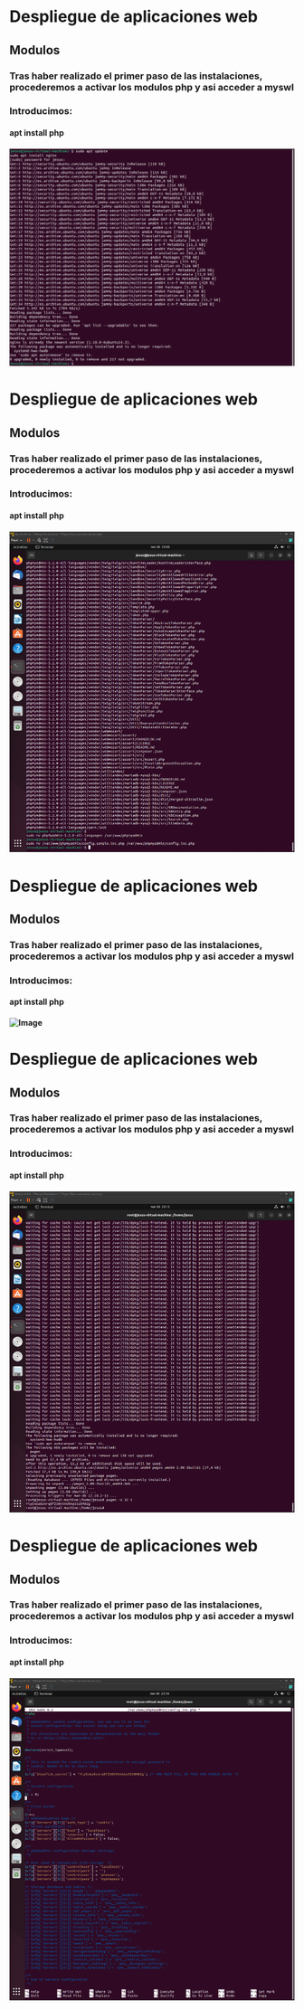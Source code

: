 # Despliegue de aplicaciones web
## Modulos
### Tras haber realizado el primer paso de las instalaciones, procederemos a activar los modulos php y asi acceder a myswl
### Introducimos:
#### apt install php
#### ![Image](https://github.com/Braeek/ProyectoDespliegue/blob/main/Proyecto/Proyecto/8%20-%202%20serv/Captura%20de%20pantalla%20(122).png)

# Despliegue de aplicaciones web
## Modulos
### Tras haber realizado el primer paso de las instalaciones, procederemos a activar los modulos php y asi acceder a myswl
### Introducimos:
#### apt install php
#### ![Image](https://github.com/Braeek/ProyectoDespliegue/blob/main/Proyecto/Proyecto/8%20-%202%20serv/Captura%20de%20pantalla%20(123).png)

# Despliegue de aplicaciones web
## Modulos
### Tras haber realizado el primer paso de las instalaciones, procederemos a activar los modulos php y asi acceder a myswl
### Introducimos:
#### apt install php
#### ![Image](https://github.com/Braeek/ProyectoDespliegue/blob/main/Proyecto/Proyecto/8%20-%202%20serv/Captura%20de%20pantalla%20(124).png)

# Despliegue de aplicaciones web
## Modulos
### Tras haber realizado el primer paso de las instalaciones, procederemos a activar los modulos php y asi acceder a myswl
### Introducimos:
#### apt install php
#### ![Image](https://github.com/Braeek/ProyectoDespliegue/blob/main/Proyecto/Proyecto/8%20-%202%20serv/Captura%20de%20pantalla%20(125).png)

# Despliegue de aplicaciones web
## Modulos
### Tras haber realizado el primer paso de las instalaciones, procederemos a activar los modulos php y asi acceder a myswl
### Introducimos:
#### apt install php
#### ![Image](https://github.com/Braeek/ProyectoDespliegue/blob/main/Proyecto/Proyecto/8%20-%202%20serv/Captura%20de%20pantalla%20(126).png)
